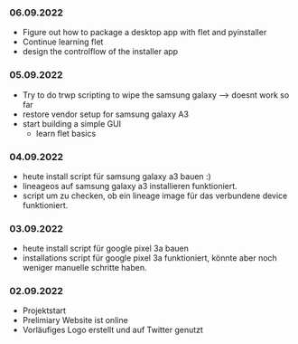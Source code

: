 ### 06.09.2022
- Figure out how to package a desktop app with flet and pyinstaller
- Continue learning flet
- design the controlflow of the installer app


### 05.09.2022
- Try to do trwp scripting to wipe the samsung galaxy --> doesnt work so far
- restore vendor setup for samsung galaxy A3
- start building a simple GUI
    - learn flet basics

### 04.09.2022
- heute install script für samsung galaxy a3 bauen :)
- lineageos auf samsung galaxy a3 installieren funktioniert.
- script um zu checken, ob ein lineage image für das verbundene device funktioniert.

### 03.09.2022
- heute install script für google pixel 3a bauen
- installations script für google pixel 3a funktioniert, könnte aber noch weniger manuelle schritte haben.

### 02.09.2022
- Projektstart
- Prelimiary Website ist online
- Vorläufiges Logo erstellt und auf Twitter genutzt
